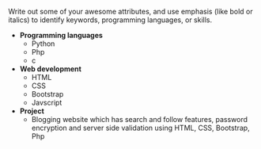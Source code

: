 Write out some of your awesome attributes, and use emphasis (like bold or italics) to identify keywords, programming languages, or skills. 
- **Programming languages**
  - Python
  - Php
  - c
- **Web development**
  - HTML
  - CSS
  - Bootstrap
  - Javscript
- **Project**
  - Blogging website which has search and follow features, password encryption and server side validation using HTML, CSS, Bootstrap, Php
